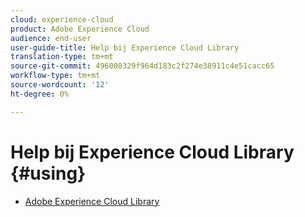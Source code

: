 ```yaml
---
cloud: experience-cloud
product: Adobe Experience Cloud
audience: end-user
user-guide-title: Help bij Experience Cloud Library
translation-type: tm+mt
source-git-commit: 496008329f964d183c2f274e38911c4e51cacc65
workflow-type: tm+mt
source-wordcount: '12'
ht-degree: 0%

---
```



# Help bij Experience Cloud Library {#using}

+ [Adobe Experience Cloud Library](c-library-about/overview.md)

